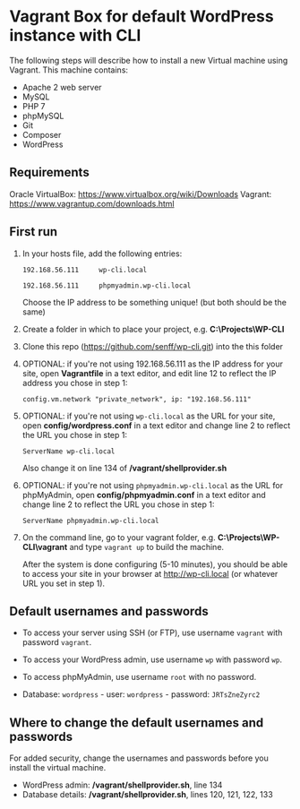 # Vagrant Box for default WordPress instance with CLI

The following steps will describe how to install a new Virtual machine using Vagrant. This machine contains:

- Apache 2 web server
- MySQL
- PHP 7
- phpMySQL
- Git
- Composer
- WordPress

## Requirements
Oracle VirtualBox: https://www.virtualbox.org/wiki/Downloads
Vagrant: https://www.vagrantup.com/downloads.html


## First run 

1. In your hosts file, add the following entries:

	`192.168.56.111     wp-cli.local`

	`192.168.56.111     phpmyadmin.wp-cli.local`

	Choose the IP address to be something unique! (but both should be the same)

2. Create a folder in which to place your project, e.g. **C:\Projects\WP-CLI**

3. Clone this repo (https://github.com/senff/wp-cli.git) into the this folder

4. OPTIONAL: if you're not using 192.168.56.111 as the IP address for your site, open **Vagrantfile** in a text editor, and edit line 12 to reflect the IP address you chose in step 1:

	`config.vm.network "private_network", ip: "192.168.56.111"`

5. OPTIONAL: if you're not using `wp-cli.local` as the URL for your site, open **config/wordpress.conf** in a text editor and change line 2 to reflect the URL you chose in step 1:

	`ServerName wp-cli.local`

	Also change it on line 134 of **/vagrant/shellprovider.sh**

6. OPTIONAL: if you're not using `phpmyadmin.wp-cli.local` as the URL for phpMyAdmin, open **config/phpmyadmin.conf** in a text editor and change line 2 to reflect the URL you chose in step 1:

	`ServerName phpmyadmin.wp-cli.local`

7. On the command line, go to your vagrant folder, e.g. **C:\Projects\WP-CLI\vagrant** and type `vagrant up` to build the machine. 

	After the system is done configuring (5-10 minutes), you should be able to access your site in your browser at http://wp-cli.local (or whatever URL you set in step 1).



## Default usernames and passwords

* To access your server using SSH (or FTP), use username `vagrant` with password `vagrant`.

* To access your WordPress admin, use username `wp` with password `wp`.

* To access phpMyAdmin, use username `root` with no password.

* Database: `wordpress` - user: `wordpress` - password: `JRTsZneZyrc2`


## Where to change the default usernames and passwords

For added security, change the usernames and passwords before you install the virtual machine.

* WordPress admin: **/vagrant/shellprovider.sh**, line 134
* Database details: **/vagrant/shellprovider.sh**, lines 120, 121, 122, 133

